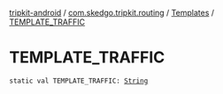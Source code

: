 [tripkit-android](../../index.md) / [com.skedgo.tripkit.routing](../index.md) / [Templates](index.md) / [TEMPLATE_TRAFFIC](./-t-e-m-p-l-a-t-e_-t-r-a-f-f-i-c.md)

# TEMPLATE_TRAFFIC

`static val TEMPLATE_TRAFFIC: `[`String`](https://kotlinlang.org/api/latest/jvm/stdlib/kotlin/-string/index.html)